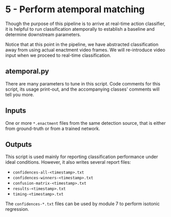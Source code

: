 # 5 - Perform atemporal matching

Though the purpose of this pipeline is to arrive at real-time action classifier, it is helpful to run classification atemporally to establish a baseline and determine downstream parameters.

Notice that at this point in the pipeline, we have abstracted classification away from using actual enactment video frames. We will re-introduce video input when we proceed to real-time classification.

## atemporal.py

There are many parameters to tune in this script. Code comments for this script, its usage print-out, and the accompanying classes' comments will tell you more.

## Inputs

One or more `*.enactment` files from the same detection source, that is either from ground-truth or from a trained network.

## Outputs

This script is used mainly for reporting classification performance under ideal conditions. However, it also writes several report files:

- `confidences-all-<timestamp>.txt`
- `confidences-winners-<timestamp>.txt`
- `confusion-matrix-<timestamp>.txt`
- `results-<timestamp>.txt`
- `timing-<timestamp>.txt`

The `confidences-*.txt` files can be used by module 7 to perform isotonic regression.

